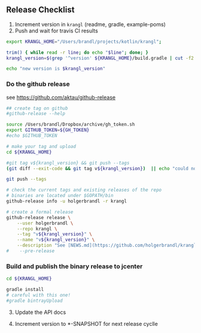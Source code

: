 ## Release Checklist

1. Increment version in `krangl` (readme, gradle, example-poms)
4. Push and wait for travis CI results

```bash
export KRANGL_HOME="/Users/brandl/projects/kotlin/krangl";

trim() { while read -r line; do echo "$line"; done; }
krangl_version=$(grep '^version' ${KRANGL_HOME}/build.gradle | cut -f2 -d'=' | tr -d "'" | trim)

echo "new version is $krangl_version"
```


### Do the github release

see https://github.com/aktau/github-release

```bash
## create tag on github 
#github-release --help

source /Users/brandl/Dropbox/archive/gh_token.sh
export GITHUB_TOKEN=${GH_TOKEN}
#echo $GITHUB_TOKEN

# make your tag and upload
cd ${KRANGL_HOME}

#git tag v${krangl_version} && git push --tags
(git diff --exit-code && git tag v${krangl_version})  || echo "could not tag current branch"

git push --tags

# check the current tags and existing releases of the repo
# binaries are located under $GOPATH/bin
github-release info -u holgerbrandl -r krangl

# create a formal release
github-release release \
    --user holgerbrandl \
    --repo krangl \
    --tag "v${krangl_version}" \
    --name "v${krangl_version}" \
    --description "See [NEWS.md](https://github.com/holgerbrandl/krangl/blob/master/Changes.md) for changes." 
#    --pre-release

```
### Build and publish the binary release to jcenter


```bash
cd ${KRANGL_HOME}

gradle install
# careful with this one!
#gradle bintrayUpload
```


3. Update the API docs

4. Increment version to *-SNAPSHOT for next release cyclle

